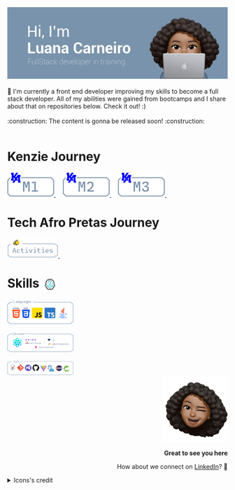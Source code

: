 <picture>
 <img src="https://raw.githubusercontent.com/Luhmaria/Luhmaria/main/header-gif-updated.gif">
</picture>
<br></br>
🚀 I'm currently a front end developer improving my skills to become a full stack developer. All of my abilities were gained from bootcamps and I share about that on repositories below. Check it out! :) 
<br></br>
:construction: The content is gonna be released soon! :construction:
<br></br>
<h1>Kenzie Journey</h1>
<a href="https://github.com/Luhmaria/Kenzie_M1"> <img src="https://raw.githubusercontent.com/Luhmaria/Luhmaria/main/M1_button.png"> </a> &nbsp; &nbsp;
<a href="https://github.com/Luhmaria/Kenzie_M2"> <img src="https://raw.githubusercontent.com/Luhmaria/Luhmaria/main/M2_button.png"> </a> &nbsp; &nbsp;
<a href="https://github.com/Luhmaria/Kenzie_M3"> <img src="https://raw.githubusercontent.com/Luhmaria/Luhmaria/main/M3_button.png"> </a> &nbsp; &nbsp;
<h1>Tech Afro Pretas Journey</h1>
<a href="https://github.com/Luhmaria/TechAfroPretas"> <img src="https://raw.githubusercontent.com/Luhmaria/Luhmaria/main/techafropretas.png"> </a> &nbsp; &nbsp;
<h1> Skills <picture> <img align="center" height="35" src="https://raw.githubusercontent.com/Luhmaria/Luhmaria/main/brain-unscreen.gif"></picture> </h1>
<picture>
 <img src="https://raw.githubusercontent.com/Luhmaria/Luhmaria/main/languages.png" style="width: 30%;">
</picture>
<br></br>
<picture>
 <img src="https://raw.githubusercontent.com/Luhmaria/Luhmaria/main/libs.png" style="width: 30%;">
</picture>
<br></br>
<picture>
 <img src="https://raw.githubusercontent.com/Luhmaria/Luhmaria/main/tools.png" style="width: 30%;">
</picture>
<!-
![Anurag's GitHub stats](https://github-readme-stats.vercel.app/api?username=Luhmaria&show_icons=true&theme=transparent)
[![Top Langs](https://github-readme-stats.vercel.app/api/top-langs/?username=Luhmaria&theme=transparent)](https://github.com/anuraghazra/github-readme-stats)
-->
<div align="right" >
 <picture>
  <img width="150" height="150" src="https://raw.githubusercontent.com/Luhmaria/Luhmaria/main/memoji.png">
 </picture>
 <p><strong>Great to see you here</strong></p>
 <p>How about we connect on <a align="center" href="https://www.linkedin.com/in/luanamariacarneiro/">LinkedIn</a>? 💙 </p>
</div>
<details>
  <summary>Icons's credit</summary>
 <a  href="https://www.flaticon.com/free-icons/visual-studio" title="visual studio icons">Visual studio icons created by Freepik - Flaticon</a>
 <br/>
 <a  href="https://www.flaticon.com/free-icons/figma" title="figma icons">Figma icons created by pancaza - Flaticon</a>
 <br/>
 <a  href="https://www.flaticon.com/free-animated-icons/brain" title="brain animated icons">Brain animated icons created by Freepik - Flaticon</a>
 <br/>
 <a href="https://www.flaticon.com/free-icons/coding" title="coding icons">Coding icons created by Freepik - Flaticon</a>
 <br/>
<a href="https:///www.flaticon.com/free-icons/space-shuttle" title="space shuttle icons">Space shuttle icons created by ultimatearm - Flaticon</a>
 <br/>
<a href="https://www.flaticon.com/free-icons/code" title="code icons">Code icons created by Paul J. - Flaticon</a>
 <br/>
<a href="https://www.flaticon.com/free-icons/bee" title="bee icons">Bee icons created by Freepik - Flaticon</a>
 <br/>
<a href="https://www.flaticon.com/free-icons/typescript" title="typescript icons">Typescript icons created by Freepik - Flaticon</a>
 <br/>
<a href="https://www.flaticon.com/free-icons/react" title="react icons">React icons created by Kiranshastry - Flaticon</a>
 <br/>
<a href="https://www.flaticon.com/br/icones-gratis/java" title="java ícones">Java ícones criados por Freepik - Flaticon</a>
 <br/>
<a href="https://www.flaticon.com/free-icons/sql" title="sql icons">Sql icons created by phatplus - Flaticon</a>
 <br/>
</details>

